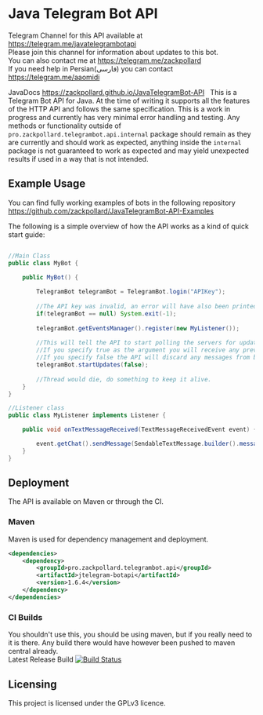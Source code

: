 # Java Telegram Bot API

Telegram Channel for this API available at https://telegram.me/javatelegrambotapi  
Please join this channel for information about updates to this bot.  
You can also contact me at https://telegram.me/zackpollard   
If you need help in Persian(فارسی) you can contact https://telegram.me/aaomidi

JavaDocs https://zackpollard.github.io/JavaTelegramBot-API   
This is a Telegram Bot API for Java. At the time of writing it supports all the features of the HTTP API and follows the same specification. This is a work in progress and currently has very minimal error handling and testing. Any methods or functionality outside of `pro.zackpollard.telegrambot.api.internal` package should remain as they are currently and should work as expected, anything inside the `internal` package is not guaranteed to work as expected and may yield unexpected results if used in a way that is not intended.

## Example Usage
You can find fully working examples of bots in the following repository   
https://github.com/zackpollard/JavaTelegramBot-API-Examples   
   
The following is a simple overview of how the API works as a kind of quick start guide:
```java

//Main Class
public class MyBot {

    public MyBot() {
    
        TelegramBot telegramBot = TelegramBot.login("APIKey");
       
        //The API key was invalid, an error will have also been printed into the console.
        if(telegramBot == null) System.exit(-1);
        
        telegramBot.getEventsManager().register(new MyListener());
        
        //This will tell the API to start polling the servers for updates
        //If you specify true as the argument you will receive any previous messages before the bot started.
        //If you specify false the API will discard any messages from before the bot was started.
        telegramBot.startUpdates(false);
        
        //Thread would die, do something to keep it alive.
    }
}

//Listener class
public class MyListener implements Listener {

    public void onTextMessageReceived(TextMessageReceivedEvent event) {

        event.getChat().sendMessage(SendableTextMessage.builder().message("You sent me a text based message!").replyTo(event.getMessage()).build(), telegramBot);
    }
}
```
## Deployment

The API is available on Maven or through the CI.
### Maven
Maven is used for dependency management and deployment.
```xml
<dependencies>
    <dependency>
        <groupId>pro.zackpollard.telegrambot.api</groupId>
        <artifactId>jtelegram-botapi</artifactId>
        <version>1.6.4</version>
    </dependency>
</dependencies>
```
### CI Builds
You shouldn't use this, you should be using maven, but if you really need to it is there. Any build there would have however been pushed to maven central already.   
Latest Release Build [![Build Status](http://ci.zackpollard.pro/job/JavaTelegramBot-API/badge/icon)](http://ci.zackpollard.pro/job/JavaTelegramBot-API/)

## Licensing

This project is licensed under the GPLv3 licence.
